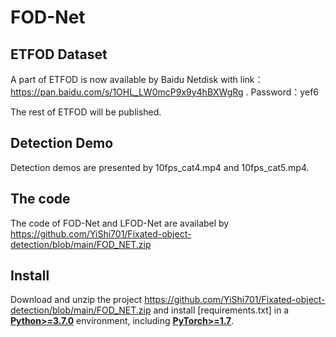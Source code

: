 # FOD-Net

## ETFOD Dataset
A part of ETFOD is now available by Baidu Netdisk with link：https://pan.baidu.com/s/1OHL_LW0mcP9x9y4hBXWgRg . Password：yef6

The rest of ETFOD will be published.

## Detection Demo

Detection demos are presented by 10fps_cat4.mp4 and 10fps_cat5.mp4.

## The code

The code of FOD-Net and LFOD-Net are availabel by https://github.com/YiShi701/Fixated-object-detection/blob/main/FOD_NET.zip

## Install

Download and unzip the project https://github.com/YiShi701/Fixated-object-detection/blob/main/FOD_NET.zip and install [requirements.txt] in a
[**Python>=3.7.0**](https://www.python.org/) environment, including [**PyTorch>=1.7**](https://pytorch.org/get-started/locally/). 
